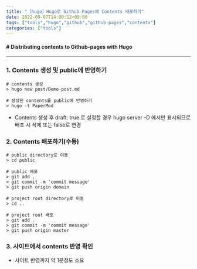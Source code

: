 ```yaml
---
title: "［hugo］Hugo로 Github Pages에 Contents 배포하기"
date: 2022-09-07T14:00:12+09:00
tags: ["tools","hugo","github","github-pages","contents"]
categories: ["tools"]
---
```

####  # Distributing contents to Github-pages with Hugo
***
### 1. Contents 생성 및 public에 반영하기
```
# contents 생성
> hugo new post/Demo-post.md

# 생성된 contents를 public에 반영하기
> hugo -t PaperMod
```
- Contents 생성 후 draft: true 로 설정할 경우 hugo server -D 에서만 표시되므로 배포 시 삭제 또는 false로 변경

### 2. Contents 배포하기(수동)
```
# public directory로 이동
> cd public

# public 배포
> git add .
> git commit -m 'commit message'
> git push origin domain

# project root directory로 이동
> cd ..

# project root 배포
> git add .
> git commit -m 'commit message'
> git push origin master
```

### 3. 사이트에서 contents 반영 확인
- 사이트 반영까지 약 1분정도 소요
